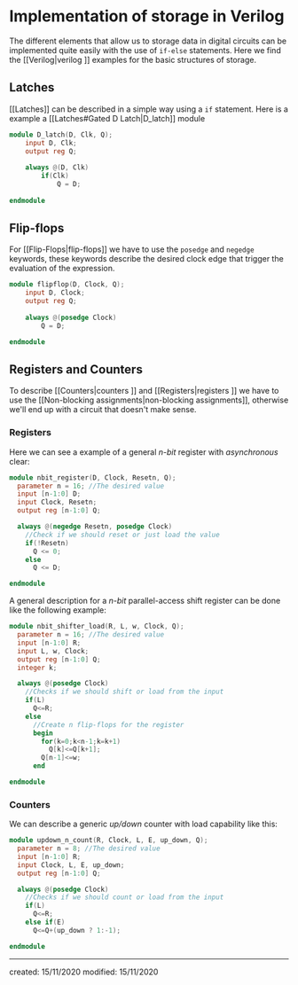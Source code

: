 # Implementation of storage in Verilog
The different elements that allow us to storage data in digital circuits can be implemented quite easily with the use of `if-else` statements. Here we find the [[Verilog|verilog ]] examples for the basic structures of storage.

## Latches
[[Latches]] can be described in a simple way using a `if` statement. Here is a example a [[Latches#Gated D Latch|D_latch]] module

```verilog
module D_latch(D, Clk, Q);
	input D, Clk;
	output reg Q;
	
	always @(D, Clk)
		if(Clk)
			Q = D;
			
endmodule
```

## Flip-flops
For [[Flip-Flops|flip-flops]] we have to use the `posedge` and `negedge` keywords, these keywords describe the desired clock edge that trigger the evaluation of the expression.

```verilog
module flipflop(D, Clock, Q);
	input D, Clock;
	output reg Q;
	
	always @(posedge Clock)
		Q = D;

endmodule
```
## Registers and Counters
To describe [[Counters|counters ]] and [[Registers|registers ]] we have to use the [[Non-blocking assignments|non-blocking assignments]], otherwise we'll end up with a circuit that doesn't make sense.

### Registers
Here we can see a example of a general *n-bit* register with *asynchronous* clear:
```verilog
module nbit_register(D, Clock, Resetn, Q);
  parameter n = 16; //The desired value
  input [n-1:0] D;
  input Clock, Resetn;
  output reg [n-1:0] Q;

  always @(negedge Resetn, posedge Clock)
    //Check if we should reset or just load the value
    if(!Resetn)
      Q <= 0;
    else
      Q <= D;

endmodule
```

A general description for a *n-bit* parallel-access shift register can be done like the following example:
```verilog
module nbit_shifter_load(R, L, w, Clock, Q);
  parameter n = 16; //The desired value
  input [n-1:0] R;
  input L, w, Clock;
  output reg [n-1:0] Q;
  integer k;

  always @(posedge Clock)
    //Checks if we should shift or load from the input
    if(L)
      Q<=R;
    else
      //Create n flip-flops for the register
      begin
        for(k=0;k<n-1;k=k+1)
          Q[k]<=Q[k+1];
        Q[n-1]<=w;
      end

endmodule
```

### Counters
We can describe a generic *up/down* counter with load capability like this:
```verilog
module updown_n_count(R, Clock, L, E, up_down, Q);
  parameter n = 8; //The desired value
  input [n-1:0] R;
  input Clock, L, E, up_down;
  output reg [n-1:0] Q;

  always @(posedge Clock)
    //Checks if we should count or load from the input
    if(L)
      Q<=R;
    else if(E)
      Q<=Q+(up_down ? 1:-1);

endmodule
```



---

created: 15/11/2020
modified: 15/11/2020
